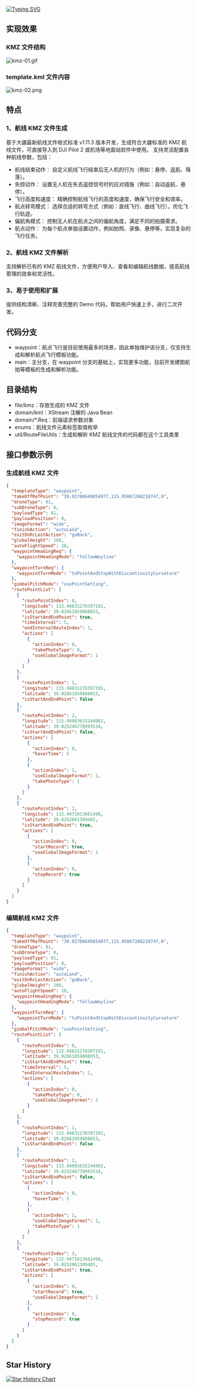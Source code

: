 [![Typing SVG](https://readme-typing-svg.demolab.com?font=Fira+Code&weight=600&pause=1000&color=F70E34&width=435&lines=%E5%A6%82%E6%9E%9C%E8%AF%A5%E9%A1%B9%E7%9B%AE%E5%AF%B9%E4%BD%A0%E6%9C%89%E5%B8%AE%E5%8A%A9%E7%9A%84%E8%AF%9D%EF%BC%8C%E6%AC%A2%E8%BF%8E%E7%82%B9%E4%B8%AA+star+%EF%BC%81)](https://git.io/typing-svg)

## 实现效果

### KMZ 文件结构

![kmz-01.gif](https://s2.loli.net/2024/11/19/kznUqoeSa7CbBAX.gif)

### template.kml 文件内容

![kmz-02.png](https://s2.loli.net/2024/11/19/tDBySCuWoM3mUpf.png)

## 特点

### 1、航线 KMZ 文件生成

基于大疆最新航线文件格式标准 v1.11.3 版本开发，生成符合大疆标准的 KMZ 航线文件，可直接导入到 DJI Pilot 2 或机场等地面站软件中使用。
支持灵活配置各种航线参数，包括：

* 航线结束动作： 自定义航线飞行结束后无人机的行为（例如：悬停、返航、降落）。
* 失控动作： 设置无人机在失去遥控信号时的应对措施（例如：自动返航、悬停）。
* 飞行高度和速度： 精确控制航线飞行的高度和速度，确保飞行安全和效率。
* 航点转弯模式： 选择合适的转弯方式（例如：直线飞行、曲线飞行），优化飞行轨迹。
* 偏航角模式： 控制无人机在航点之间的偏航角度，满足不同的拍摄需求。
* 航点动作： 为每个航点单独设置动作，例如拍照、录像、悬停等，实现复杂的飞行任务。

### 2、航线 KMZ 文件解析

支持解析已有的 KMZ 航线文件，方便用户导入、查看和编辑航线数据，提高航线管理的效率和灵活性。

### 3、易于使用和扩展

提供结构清晰、注释完善完整的 Demo 代码，帮助用户快速上手，进行二次开发。

## 代码分支

* waypoint：航点飞行是目前使用最多的场景，因此单独维护该分支，仅支持生成和解析航点飞行模板功能。
* main：主分支，在 waypoint 分支的基础上，实现更多功能，目前开发建图航拍等模板的生成和解析功能。

## 目录结构

* file/kmz：存放生成的 KMZ 文件
* domain/kml：XStream 注解的 Java Bean
* domain/*.Req：前端请求参数对象
* enums：航线文件元素标签取值枚举
* util/RouteFileUtils：生成和解析 KMZ 航线文件的代码都在这个工具类里

## 接口参数示例

### 生成航线 KMZ 文件

```json
{
  "templateType": "waypoint",
  "takeOffRefPoint": "39.02706649854977,115.95067260218747,0",
  "droneType": 91,
  "subDroneType": 0,
  "payloadType": 81,
  "payloadPosition": 0,
  "imageFormat": "wide",
  "finishAction": "autoLand",
  "exitOnRcLostAction": "goBack",
  "globalHeight": 100,
  "autoFlightSpeed": 10,
  "waypointHeadingReq": {
    "waypointHeadingMode": "followWayline"
  },
  "waypointTurnReq": {
    "waypointTurnMode": "toPointAndStopWithDiscontinuityCurvature"
  },
  "gimbalPitchMode": "usePointSetting",
  "routePointList": [
    {
      "routePointIndex": 0,
      "longitude": 115.94831278397191,
      "latitude": 39.02661859808053,
      "isStartAndEndPoint": true,
      "timeInterval": 5,
      "endIntervalRouteIndex": 1,
      "actions": [
        {
          "actionIndex": 0,
          "takePhotoType": 0,
          "useGlobalImageFormat": 1
        }
      ]
    },
    {
      "routePointIndex": 1,
      "longitude": 115.94831278397191,
      "latitude": 39.02661859808053,
      "isStartAndEndPoint": false
    },
    {
      "routePointIndex": 2,
      "longitude": 115.94983615244982,
      "latitude": 39.025246778993534,
      "isStartAndEndPoint": false,
      "actions": [
        {
          "actionIndex": 0,
          "hoverTime": 5
        },
        {
          "actionIndex": 1,
          "useGlobalImageFormat": 1,
          "takePhotoType": 1
        }
      ]
    },
    {
      "routePointIndex": 3,
      "longitude": 115.9471013661498,
      "latitude": 39.0252061309485,
      "isStartAndEndPoint": true,
      "actions": [
        {
          "actionIndex": 0,
          "startRecord": true,
          "useGlobalImageFormat": 1
        },
        {
          "actionIndex": 0,
          "stopRecord": true
        }
      ]
    }
  ]
}


```

### 编辑航线 KMZ 文件

```json
{
  "templateType": "waypoint",
  "takeOffRefPoint": "39.02706649854977,115.95067260218747,0",
  "droneType": 91,
  "subDroneType": 0,
  "payloadType": 81,
  "payloadPosition": 0,
  "imageFormat": "wide",
  "finishAction": "autoLand",
  "exitOnRcLostAction": "goBack",
  "globalHeight": 100,
  "autoFlightSpeed": 10,
  "waypointHeadingReq": {
    "waypointHeadingMode": "followWayline"
  },
  "waypointTurnReq": {
    "waypointTurnMode": "toPointAndStopWithDiscontinuityCurvature"
  },
  "gimbalPitchMode": "usePointSetting",
  "routePointList": [
    {
      "routePointIndex": 0,
      "longitude": 115.94831278397191,
      "latitude": 39.02661859808053,
      "isStartAndEndPoint": true,
      "timeInterval": 5,
      "endIntervalRouteIndex": 1,
      "actions": [
        {
          "actionIndex": 0,
          "takePhotoType": 0,
          "useGlobalImageFormat": 1
        }
      ]
    },
    {
      "routePointIndex": 1,
      "longitude": 115.94831278397191,
      "latitude": 39.02661859808053,
      "isStartAndEndPoint": false
    },
    {
      "routePointIndex": 2,
      "longitude": 115.94983615244982,
      "latitude": 39.025246778993534,
      "isStartAndEndPoint": false,
      "actions": [
        {
          "actionIndex": 0,
          "hoverTime": 5
        },
        {
          "actionIndex": 1,
          "useGlobalImageFormat": 1,
          "takePhotoType": 1
        }
      ]
    },
    {
      "routePointIndex": 3,
      "longitude": 115.9471013661498,
      "latitude": 39.0252061309485,
      "isStartAndEndPoint": true,
      "actions": [
        {
          "actionIndex": 0,
          "startRecord": true,
          "useGlobalImageFormat": 1
        },
        {
          "actionIndex": 0,
          "stopRecord": true
        }
      ]
    }
  ]
}
```

## Star History

[![Star History Chart](https://api.star-history.com/svg?repos=SongJian-99/dj-uav&type=Date)](https://star-history.com/#SongJian-99/dj-uav&Date)
